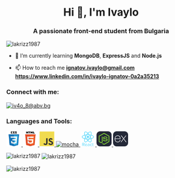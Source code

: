 <h1 align="center">Hi 👋, I'm Ivaylo</h1>
<h3 align="center">A passionate front-end student from Bulgaria</h3>

<p align="left"> <img src="https://komarev.com/ghpvc/?username=lakrizz1987&label=Profile%20views&color=0e75b6&style=flat" alt="lakrizz1987" /> </p>

- 🌱 I’m currently learning **MongoDB**, **ExpressJS** and **Node.js**

- 📫 How to reach me 
**ignatov.ivaylo@gmail.com** <br>
**https://www.linkedin.com/in/ivaylo-ignatov-0a2a35213**

<h3 align="left">Connect with me:</h3>
<p align="left">
<a href="https://fb.com/iv4o_8@abv.bg" target="blank"><img align="center" src="https://raw.githubusercontent.com/rahuldkjain/github-profile-readme-generator/master/src/images/icons/Social/facebook.svg" alt="iv4o_8@abv.bg" height="30" width="40" /></a>
</p>

<h3 align="left">Languages and Tools:</h3>
<p align="left"> <a href="https://www.w3schools.com/css/" target="_blank" rel="noreferrer"> <img src="https://raw.githubusercontent.com/devicons/devicon/master/icons/css3/css3-original-wordmark.svg" alt="css3" width="40" height="40"/> </a> <a href="https://www.w3.org/html/" target="_blank" rel="noreferrer"> <img src="https://raw.githubusercontent.com/devicons/devicon/master/icons/html5/html5-original-wordmark.svg" alt="html5" width="40" height="40"/> </a> <a href="https://developer.mozilla.org/en-US/docs/Web/JavaScript" target="_blank" rel="noreferrer"> <img src="https://raw.githubusercontent.com/devicons/devicon/master/icons/javascript/javascript-original.svg" alt="javascript" width="40" height="40"/> </a> <a href="https://mochajs.org" target="_blank" rel="noreferrer"> <img src="https://www.vectorlogo.zone/logos/mochajs/mochajs-icon.svg" alt="mocha" width="40" height="40"/> </a> <a href="https://reactjs.org/" target="_blank" rel="noreferrer"> <img src="https://raw.githubusercontent.com/devicons/devicon/master/icons/react/react-original-wordmark.svg" alt="react" width="40" height="40"/> </a>  <a href="https://nodejs.org/en/" target="_blank" rel="noreferrer"> <img src="https://raw.githubusercontent.com/tandpfun/skill-icons/d1c752b99bb25a0e5aa363bae1db2809173ee966/icons/NodeJS-Dark.svg" alt="node" width="40" height="40"/> </a>
 <a href="https://expressjs.com/" target="_blank" rel="noreferrer"> <img src="https://raw.githubusercontent.com/tandpfun/skill-icons/d1c752b99bb25a0e5aa363bae1db2809173ee966/icons/ExpressJS-Dark.svg" alt="node" width="40" height="40"/> </a></p>

<p><img align="left" src="https://github-readme-stats.vercel.app/api/top-langs?username=lakrizz1987&show_icons=true&locale=en&layout=compact" alt="lakrizz1987" /></p>

<p>&nbsp;<img align="center" src="https://github-readme-stats.vercel.app/api?username=lakrizz1987&show_icons=true&locale=en" alt="lakrizz1987" /></p>

<p><img align="center" src="https://github-readme-streak-stats.herokuapp.com/?user=lakrizz1987&" alt="lakrizz1987" /></p>
